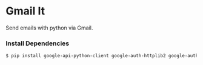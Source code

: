 # Gmail It
Send emails with python via Gmail.

### Install Dependencies
```sh
$ pip install google-api-python-client google-auth-httplib2 google-auth-oauthlib 
```

